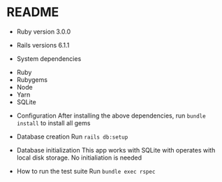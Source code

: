 # README

* Ruby version 3.0.0
* Rails versions 6.1.1

* System dependencies
- Ruby
- Rubygems
- Node
- Yarn
- SQLite

* Configuration
After installing the above dependencies, run `bundle install` to install all gems

* Database creation
Run `rails db:setup`

* Database initialization
This app works with SQLite with operates with local disk storage. No initialiation is needed

* How to run the test suite
Run `bundle exec rspec`
